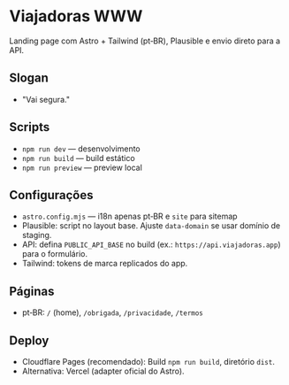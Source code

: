 # Viajadoras WWW

Landing page com Astro + Tailwind (pt‑BR), Plausible e envio direto para a API.

## Slogan

- "Vai segura."

## Scripts

- `npm run dev` — desenvolvimento
- `npm run build` — build estático
- `npm run preview` — preview local

## Configurações

- `astro.config.mjs` — i18n apenas pt‑BR e `site` para sitemap
- Plausible: script no layout base. Ajuste `data-domain` se usar domínio de staging.
- API: defina `PUBLIC_API_BASE` no build (ex.: `https://api.viajadoras.app`) para o formulário.
- Tailwind: tokens de marca replicados do app.

## Páginas

- pt‑BR: `/` (home), `/obrigada`, `/privacidade`, `/termos`

## Deploy

- Cloudflare Pages (recomendado): Build `npm run build`, diretório `dist`.
- Alternativa: Vercel (adapter oficial do Astro).
